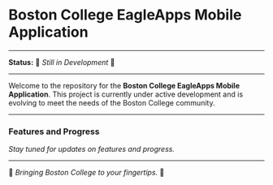 # Boston College EagleApps Mobile Application

---

**Status:** 🚧 *Still in Development* 🚧

---

Welcome to the repository for the **Boston College EagleApps Mobile Application**. This project is currently under active development and is evolving to meet the needs of the Boston College community.

---

### Features and Progress
*Stay tuned for updates on features and progress.*

---

📱 *Bringing Boston College to your fingertips.* 📱
